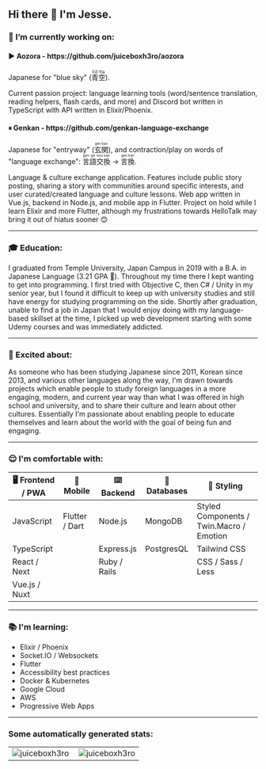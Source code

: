<div>
  <h2>Hi there 👋 I'm Jesse.</h2>

  <h3>🚀 I’m currently working on:</h3>

  <h4>▶️ Aozora - https://github.com/juiceboxh3ro/aozora</h4>
  <p>Japanese for "blue sky" (<ruby>青<rt>푸른</rt>空<rt>하늘</rt></ruby>).</p>
  <p>Current passion project: language learning tools (word/sentence translation, reading helpers, flash cards, and more) and Discord bot written in TypeScript with API written in Elixir/Phoenix.</p>

  <h4>⏸ Genkan - https://github.com/genkan-language-exchange</h4>
  <p>Japanese for "entryway" (<ruby>玄<rt>gen</rt>関<rt>kan</rt></ruby>), and contraction/play on words of "language exchange": <ruby>言<rt>gen</rt>語<rt>go</rt>交<rt>kou</rt>換<rt>kan</rt></ruby> → <ruby>言<rt>gen</rt>換<rt>kan</rt></ruby>.</p>
  <p>Language & culture exchange application. Features include public story posting, sharing a story with communities around specific interests, and user curated/created language and culture lessons. Web app written in Vue.js, backend in Node.js, and mobile app in Flutter. Project on hold while I learn Elixir and more Flutter, although my frustrations towards HelloTalk may bring it out of hiatus sooner 😊</p>

  <hr>

  <h3>🎓 Education:</h3>
  <p>I graduated from Temple University, Japan Campus in 2019 with a B.A. in Japanese Language (3.21 GPA 🙌). Throughout my time there I kept wanting to get into programming. I first tried with Objective C, then C# / Unity in my senior year, but I found it difficult to keep up with university studies and still have energy for studying programming on the side. Shortly after graduation, unable to find a job in Japan that I would enjoy doing with my language-based skillset at the time, I picked up web development starting with some Udemy courses and was immediately addicted. </p>
  <hr>
  <h3>🤩 Excited about:</h3>
  <p>As someone who has been studying Japanese since 2011, Korean since 2013, and various other languages along the way, I'm drawn towards projects which enable people to study foreign languages in a more engaging, modern, and current year way than what I was offered in high school and university, and to share their culture and learn about other cultures. Essentially I'm passionate about enabling people to educate themselves and learn about the world with the goal of being fun and engaging.</p>
  <hr>
  <h3>😌 I'm comfortable with:</h3>
  <table>
    <thead>
      <tr>
        <th>🖥 Frontend / PWA</th>
        <th>📱 Mobile</th>
        <th>⌨️ Backend</th>
        <th>📀 Databases</th>
        <th>🎨 Styling</th>
      </tr>
    </thead>
    <tbody>
      <tr>
        <td>JavaScript</td>
        <td>Flutter / Dart</td>
        <td>Node.js</td>
        <td>MongoDB</td>
        <td>Styled Components / Twin.Macro / Emotion</td>
      </tr>
      <tr>
        <td>TypeScript</td>
        <td></td>
        <td>Express.js</td>
        <td>PostgresQL</td>
        <td>Tailwind CSS</td>
      </tr>
      <tr>
        <td>React / Next</td>
        <td></td>
        <td>Ruby / Rails</td>
        <td></td>
        <td>CSS / Sass / Less</td>
      </tr>
      <tr>
        <td>Vue.js / Nuxt</td>
        <td></td>
        <td></td>
        <td></td>
        <td></td>
      </tr>
    </tbody>
  </table>
  <hr>
  <h3>📚 I'm learning:</h3>
  <ul>
    <li>Elixir / Phoenix</li>
    <li>Socket.IO / Websockets</li>
    <li>Flutter</li>
    <li>Accessibility best practices</li>
    <li>Docker & Kubernetes</li>
    <li>Google Cloud</li>
    <li>AWS</li>
    <li>Progressive Web Apps</li>
  </ul>
</div>
<hr>
<h3 align="left">Some automatically generated stats:</h3>
<table>
  <tr>
    <td>
      <img align="left" src="https://github-readme-stats.vercel.app/api/top-langs?username=juiceboxh3ro&show_icons=true&locale=en&layout=compact&text_color=ffffff&hide_border=true&bg_color=0E141B&title_color=4A67F7" alt="juiceboxh3ro" />
    </td>
    <td>
      <img align="center" src="https://github-readme-stats.vercel.app/api?username=juiceboxh3ro&show_icons=true&text_color=ffffff&hide_border=true&bg_color=0E141B&title_color=4A67F7&locale=en" alt="juiceboxh3ro" />
    </td>
  </tr>
</table>
